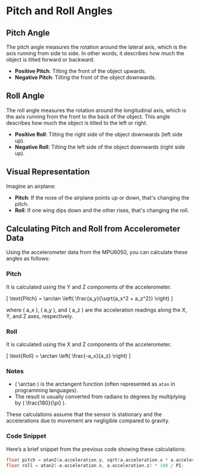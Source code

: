 # Pitch and Roll Angles

## Pitch Angle
The pitch angle measures the rotation around the lateral axis, which is the axis running from side to side. In other words, it describes how much the object is tilted forward or backward.

- **Positive Pitch**: Tilting the front of the object upwards.
- **Negative Pitch**: Tilting the front of the object downwards.

## Roll Angle
The roll angle measures the rotation around the longitudinal axis, which is the axis running from the front to the back of the object. This angle describes how much the object is tilted to the left or right.

- **Positive Roll**: Tilting the right side of the object downwards (left side up).
- **Negative Roll**: Tilting the left side of the object downwards (right side up).

## Visual Representation
Imagine an airplane:
- **Pitch**: If the nose of the airplane points up or down, that's changing the pitch.
- **Roll**: If one wing dips down and the other rises, that's changing the roll.

## Calculating Pitch and Roll from Accelerometer Data
Using the accelerometer data from the MPU6050, you can calculate these angles as follows:

### Pitch
It is calculated using the Y and Z components of the accelerometer.

\[ \text{Pitch} = \arctan \left( \frac{a_y}{\sqrt{a_x^2 + a_z^2}} \right) \]

where \( a_x \), \( a_y \), and \( a_z \) are the acceleration readings along the X, Y, and Z axes, respectively.

### Roll
It is calculated using the X and Z components of the accelerometer.

\[ \text{Roll} = \arctan \left( \frac{-a_x}{a_z} \right) \]

### Notes
- \( \arctan \) is the arctangent function (often represented as `atan` in programming languages).
- The result is usually converted from radians to degrees by multiplying by \( \frac{180}{\pi} \).

These calculations assume that the sensor is stationary and the accelerations due to movement are negligible compared to gravity.

### Code Snippet
Here’s a brief snippet from the previous code showing these calculations:

```cpp
float pitch = atan2(a.acceleration.y, sqrt(a.acceleration.x * a.acceleration.x + a.acceleration.z * a.acceleration.z)) * 180 / PI;
float roll = atan2(-a.acceleration.x, a.acceleration.z) * 180 / PI;
